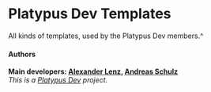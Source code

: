 # Platypus Dev Templates

All kinds of templates, used by the Platypus Dev members.^

#### Authors
**Main developers: [Alexander Lenz], [Andreas Schulz]**  
*This is a [Platypus Dev] project.*

   [Platypus Dev]: <https://github.com/dev-platypus>
   [Alexander Lenz]: <mailto:fslenz@gmail.com>
   [Andreas Schulz]: <mailto:andi.schulz@me.com>


